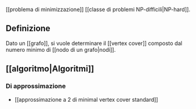 [[problema di minimizzazione]] [[classe di problemi NP-difficili|NP-hard]].

## Definizione

Dato un [[grafo]], si vuole determinare il [[vertex cover]] composto dal numero minimo di [[nodo di un grafo|nodi]].

## [[algoritmo|Algoritmi]]

### Di approssimazione

- [[approssimazione a 2 di minimal vertex cover standard]]
